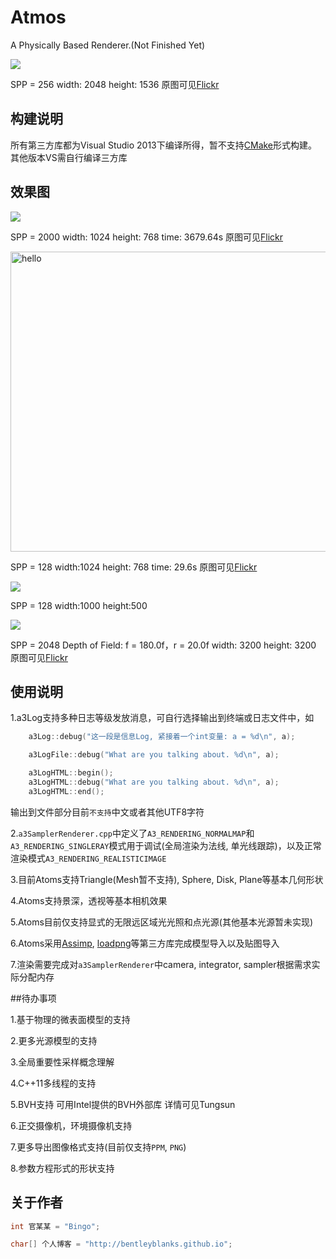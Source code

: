# Atmos

A Physically Based Renderer.(Not Finished Yet)

![](https://farm2.staticflickr.com/1549/26033000861_130b76788b_z.jpg)

SPP = 256 width: 2048 height: 1536 原图可见[Flickr](https://www.flickr.com/photos/134486032@N03/26033000861/in/dateposted-public/)

## 构建说明

所有第三方库都为Visual Studio 2013下编译所得，暂不支持[CMake](https://cmake.org/)形式构建。其他版本VS需自行编译三方库


## 效果图

![](https://farm2.staticflickr.com/1532/25519761274_13b60a86a5_z.jpg)

SPP = 2000 width: 1024 height: 768 time: 3679.64s 原图可见[Flickr](https://www.flickr.com/photos/134486032@N03/25519761274/in/dateposted-public/)

<a data-flickr-embed="true"  href="https://www.flickr.com/photos/134486032@N03/26392433210/in/dateposted-public/" title="hello"><img src="https://farm2.staticflickr.com/1690/26392433210_28ee1c7db5_z.jpg" width="640" height="480" alt="hello"></a><script async src="//embedr.flickr.com/assets/client-code.js" charset="utf-8"></script>

SPP = 128 width:1024 height: 768 time: 29.6s 原图可见[Flickr](https://www.flickr.com/photos/134486032@N03/26392433210/in/dateposted-public/)

![](https://farm2.staticflickr.com/1540/25493615434_59b96306f5_z.jpg)

SPP = 128 width:1000 height:500

![](https://farm2.staticflickr.com/1486/25742938521_7161856337_z.jpg)

SPP = 2048 Depth of Field: f = 180.0f，r = 20.0f width: 3200 height: 3200 原图可见[Flickr](https://www.flickr.com/photos/134486032@N03/25742938521/in/dateposted-public/)


## 使用说明

1.a3Log支持多种日志等级发放消息，可自行选择输出到终端或日志文件中，如

```cpp
    a3Log::debug("这一段是信息Log, 紧接着一个int变量: a = %d\n", a);

    a3LogFile::debug("What are you talking about. %d\n", a);

    a3LogHTML::begin();
    a3LogHTML::debug("What are you talking about. %d\n", a);
    a3LogHTML::end();
```
输出到文件部分目前```不支持```中文或者其他UTF8字符

2.```a3SamplerRenderer.cpp```中定义了```A3_RENDERING_NORMALMAP```和```A3_RENDERING_SINGLERAY```模式用于调试(全局渲染为法线, 单光线跟踪)，以及正常渲染模式```A3_RENDERING_REALISTICIMAGE```

3.目前Atoms支持Triangle(Mesh暂不支持), Sphere, Disk, Plane等基本几何形状

4.Atoms支持景深，透视等基本相机效果

5.Atoms目前仅支持显式的无限远区域光光照和点光源(其他基本光源暂未实现)

6.Atoms采用[Assimp](https://github.com/assimp/assimp), [loadpng](http://lodev.org/lodepng/)等第三方库完成模型导入以及贴图导入

7.渲染需要完成对```a3SamplerRenderer```中camera, integrator, sampler根据需求实际分配内存

##待办事项

1.基于物理的微表面模型的支持

2.更多光源模型的支持

3.全局重要性采样概念理解

4.C++11多线程的支持

5.BVH支持 可用Intel提供的BVH外部库 详情可见Tungsun

6.正交摄像机，环境摄像机支持

7.更多导出图像格式支持(目前仅支持```PPM```, ```PNG```)

8.参数方程形式的形状支持


## 关于作者

``` cpp
int 官某某 = "Bingo";

char[] 个人博客 = "http://bentleyblanks.github.io";
```

